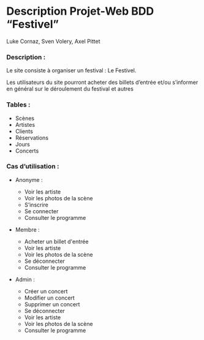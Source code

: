 # Description Projet-Web BDD “Festivel” #  
Luke Cornaz, Sven Volery, Axel Pittet

### Description : ###  
Le site consiste à organiser un festival : Le Festivel.

Les utilisateurs du site pourront acheter des billets d’entrée et/ou s’informer en général sur le déroulement du festival et autres

### Tables : ###  
* Scènes  
* Artistes  
* Clients  
* Réservations  
* Jours  
* Concerts

### Cas d’utilisation : ###  

* Anonyme :  
  * Voir les artiste  
  * Voir les photos de la scène  
  * S’inscrire  
  * Se connecter  
  * Consulter le programme  

* Membre :  
  * Acheter un billet d'entrée    
  * Voir les artiste  
  * Voir les photos de la scène  
  * Se déconnecter  
  * Consulter le programme  

* Admin :  
  * Créer un concert  
  * Modifier un concert  
  * Supprimer un concert  
  * Se déconnecter  
  * Voir les artiste  
  * Voir les photos de la scène  
  * Consulter le programme  
